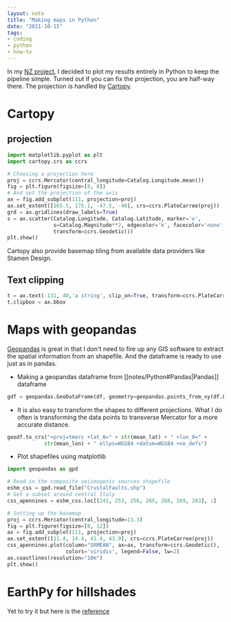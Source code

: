 ```yaml
---
layout: note
title: "Making maps in Python"
date: "2021-10-15"
tags:
- coding
- python
- how-to
---
```


In my [NZ project](notes/prj-tempmatch.md), I decided to plot my results entirely in Python to keep the pipeline simple. Turned out if you can fix the projection, you are half-way there. The projection is handled by [Cartopy](https://scitools.org.uk/cartopy/docs/latest/index.html).

# Cartopy
## projection

```python
import matplotlib.pyplot as plt
import cartopy.crs as ccrs

# Choosing a projection here
proj = ccrs.Mercator(central_longitude=Catalog.Longitude.mean())
fig = plt.figure(figsize=[8, 8])
# And set the projection of the axis
ax = fig.add_subplot(111, projection=proj)
ax.set_extent([165.5, 175.1, -47.5, -40], crs=ccrs.PlateCarree(proj))
grd = ax.gridlines(draw_labels=True)
s = ax.scatter(Catalog.Longitude, Catalog.Latitude, marker='o',
               s=Catalog.Magnitude**2, edgecolor='k', facecolor='none',
               transform=ccrs.Geodetic())
plt.show()
```

Cartopy also provide basemap tiling from available data providers like Stamen Design.

## Text clipping
```python
t = ax.text(-131, 40,'a string', clip_on=True, transform=ccrs.PlateCarree())
t.clipbox = ax.bbox
```

# Maps with geopandas
[Geopandas](https://geopandas.org/en/stable/) is great in that I don't need to fire up any GIS software to extract the spatial information from an shapefile. And the dataframe is ready to use just as in pandas.

- Making a geopandas dataframe from [[notes/Python#Pandas|Pandas]] dataframe
```python
gdf = geopandas.GeoDataFrame(df, geometry=geopandas.points_from_xy(df.Longitude, df.Latitude))
```

- It is also easy to transform the shapes to different projections. What I do often is transforming the data points to transverse Mercator for a more accurate distance.
```python
geodf.to_crs("+proj=tmerc +lat_0=" + str(mean_lat) + " +lon_0=" +
            str(mean_lon) + " ellps=WGS84 +datum=WGS84 +no_defs")
```

- Plot shapefiles using matplotlib
```python
import geopandas as gpd

# Read in the composite seismogenic sources shapefile
eshm_css = gpd.read_file("CrustalFaults.shp")
# Get a subset around central Italy
css_apennines = eshm_css.loc[[241, 253, 256, 265, 268, 269, 283], :]

# Setting up the basemap
proj = ccrs.Mercator(central_longitude=13.3)
fig = plt.figure(figsize=[8, 12])
ax = fig.add_subplot(111, projection=proj)
ax.set_extent([11.4, 14.4, 41.4, 43.9], crs=ccrs.PlateCarree(proj))
css_apennines.plot(column="SRMEAN", ax=ax, transform=ccrs.Geodetic(), 
                   colors='viridis', legend=False, lw=2)
ax.coastlines(resolution="10m")
plt.show()
```

# EarthPy for hillshades
Yet to try it but here is the [reference](https://earthpy.readthedocs.io/en/latest/gallery_vignettes/plot_dem_hillshade.html)
